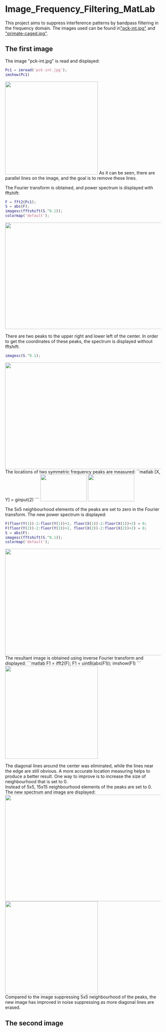 # Image_Frequency_Filtering_MatLab
This project aims to suppress interference patterns by bandpass filtering in the frequency domain. The images used can be found in["pck-int.jpg"](https://github.com/StephanieMussi/Image_Frequency_Filtering_MatLab/blob/main/pck-int.jpg) and ["primate-caged.jpg"](https://github.com/StephanieMussi/Image_Frequency_Filtering_MatLab/blob/main/primate-caged.jpg).  

## The first image
The image "pck-int.jpg" is read and displayed:   
```matlab
Pc1 = imread('pck-int.jpg');
imshow(Pc1)
```
<img src = "https://github.com/StephanieMussi/Image_Frequency_Filtering_MatLab/blob/main/pck-int.jpg" width = 300 height = 300>  
As it can be seen, there are parallel lines on the image, and the goal is to remove these lines.  

The Fourier transform is obtained, and power spectrum is displayed with fftshift:  
```matlab
F = fft2(Pc1);
S = abs(F);
imagesc(fftshift(S.^0.1)); 
colormap('default');
```  
<img src = "https://github.com/StephanieMussi/Image_Frequency_Filtering_MatLab/blob/main/Figures/image1_spec1.png" width = 642 height = 344>   
  

There are two peaks to the upper right and lower left of the center. In order to get the coordinates of these peaks, the spectrum is displayed without fftshift:  
```matlab
imagesc(S.^0.1);
```
<img src = "https://github.com/StephanieMussi/Image_Frequency_Filtering_MatLab/blob/main/Figures/image1_spec2.png" width = 642 height = 344>   
The locations of two symmetric frequency peaks are measured:  
``matlab
[X, Y] = ginput(2)
```  

<img src = "https://github.com/StephanieMussi/Image_Frequency_Filtering_MatLab/blob/main/Figures/coorx.png" width = 150 height = 87>
<img src = "https://github.com/StephanieMussi/Image_Frequency_Filtering_MatLab/blob/main/Figures/coory.png" width = 150 height = 87>   

The 5x5 neighbourhood elements of the peaks are set to zero in the Fourier transform. The new power spectrum is displayed:  
```matlab
F(floor(Y(1))-2:floor(Y(1))+2, floor(X(1))-2:floor(X(1))+2) = 0; 
F(floor(Y(2))-2:floor(Y(2))+2, floor(X(2))-2:floor(X(2))+2) = 0;
S = abs(F);
imagesc(fftshift(S.^0.1)); 
colormap('default');
```  
<img src = "https://github.com/StephanieMussi/Image_Frequency_Filtering_MatLab/blob/main/Figures/image1_spec3.png" width = 642 height = 344>   
The resultant image is obtained using inverse Fourier transform and displayed:
```matlab
F1 = ifft2(F);
F1 = uint8(abs(F1));
imshow(F1)
```  
<img src = "https://github.com/StephanieMussi/Image_Frequency_Filtering_MatLab/blob/main/image1_1.png" width = 300 height = 300>  

The diagonal lines around the center was eliminated, while the lines near the edge are still obvious. A more accurate location measuring helps to produce a better result. One way to improve is to increase the size of neighbourhood that is set to 0.  
Instead of 5x5, 15x15 neighbourhood elements of the peaks are set to 0. The new spectrum and image are displayed:  
<img src = "https://github.com/StephanieMussi/Image_Frequency_Filtering_MatLab/blob/main/Figures/image1_spec4.png" width = 642 height = 344>   
<img src = "https://github.com/StephanieMussi/Image_Frequency_Filtering_MatLab/blob/main/image1_2.png" width = 300 height = 300>  
Compared to the image suppressing 5x5 neighbourhood of the peaks, the new image has improved in noise suppressing as more diagonal lines are erased.  



## The second image
